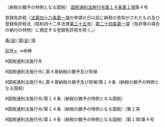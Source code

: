 （納税の猶予の特例となる国税）
[国税通則法施行令第１４条第１項](国税通則法施行＿令＿第１４条第１項)第４号

登録免許税（[法第四十六条第一項](国税通則法＿＿＿＿＿第４６条第１項)の申請の日以前に納税の告知がされたもの及び登録免許税法（昭和四十二年法律[第三十五号](国税通則法施行＿令＿第１４条第１項第３５号)）[第二十四条第一項](国税通則法施行＿令＿第２４条第１項)（免許等の場合の納付の特例）に規定する登録免許税を除く。）

[条(全)](国税通則法施行＿令＿第１４条_.md)    [項(全)](国税通則法施行＿令＿第１４条第１項_.md)    [項](国税通則法施行＿令＿第１４条第１項.md)

[前号←](国税通則法施行＿令＿第１４条第１項第３号.md)  ~~→次号~~

#国税通則法施行令

#国税通則法施行令/_第４章納税の猶予及び担保

#国税通則法施行令/_第４章納税の猶予及び担保/第１４条（納税の猶予の特例となる国税）

#国税通則法施行令/第１４条（納税の猶予の特例となる国税）

#国税通則法施行令/第１４条（納税の猶予の特例となる国税）/第１項

#国税通則法施行令/第１４条（納税の猶予の特例となる国税）/第１項/第４号

